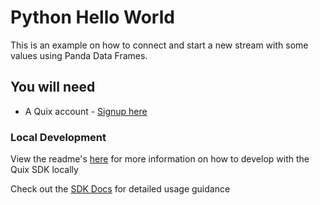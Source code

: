 # Python Hello World

This is an example on how to connect and start a new stream with some values using Panda Data Frames.

## You will need

- A Quix account - [Signup here](https://quix.ai/signup)

### Local Development

View the readme's [here](https://github.com/quixai/quix-library/tree/main/python/LocalDevelopment) 
for more information on how to develop with the Quix SDK locally

Check out the [SDK Docs](https://quix.ai/docs/sdk/introduction.html) for detailed usage guidance
